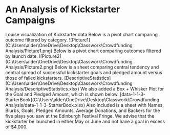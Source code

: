 # An Analysis of Kickstarter Campaigns
Louise visualization of Kickstarter data
Below is a pivot chart comparing outcome filtered by category.
![Picture1](C:\Users\alder\OneDrive\Desktop\Classwork\Crowdfunding Analysis/Picture1.png)
Below is a pivot chart comparing outcomes filtered by launch date.
![Picture2](C:\Users\alder\OneDrive\Desktop\Classwork\Crowdfunding Analysis/Picture2.png)
Below is a sheet comparing central tendency and central spread of successful kickstarter goals and pledged amount versus those of failed kickstarters.
[DescriptiveStatistics](C:\Users\alder\OneDrive\Desktop\Classwork\Crowdfunding Analysis/DescriptiveStatistics.xlsx)
We also added a Box + Whisker Plot for the Goal and Pledged Amount, which is shown below.
[data-1-1-3-StarterBook](C:\Users\alder\OneDrive\Desktop\Classwork\Crowdfunding Analysis/data-1-1-3-StarterBook.xlsx)
Also included is a sheet with Names, Blurbs, Goals, Pledged Amounts, Average Donations, and Backers for the five plays you saw at the Edinburgh Festival Fringe.
We advise that the kickstarter be launched in either May or June and not have a goal in excess of $4,000.
